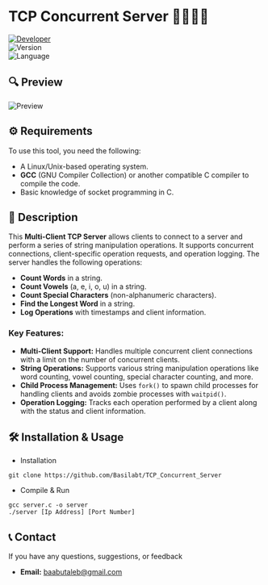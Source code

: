 # TCP Concurrent Server 👩‍👩‍👦‍👦

[![Developer](https://img.shields.io/badge/Developer-Basilabt-crimson)](https://github.com/Basilabt)  
![Version](https://img.shields.io/badge/version-1.0-brightgreen)  
![Language](https://img.shields.io/badge/language-C-blue)


## 🔍 Preview
![Preview](https://github.com/YourGitHubUsername/SteganographyTool/assets/preview-image.png)

## ⚙️ Requirements
To use this tool, you need the following:
- A Linux/Unix-based operating system.
- **GCC** (GNU Compiler Collection) or another compatible C compiler to compile the code.
- Basic knowledge of socket programming in C.

## 📝 Description
This **Multi-Client TCP Server** allows clients to connect to a server and perform a series of string manipulation operations. It supports concurrent connections, client-specific operation requests, and operation logging. The server handles the following operations:
- **Count Words** in a string.
- **Count Vowels** (a, e, i, o, u) in a string.
- **Count Special Characters** (non-alphanumeric characters).
- **Find the Longest Word** in a string.
- **Log Operations** with timestamps and client information.

### Key Features:
- **Multi-Client Support:** Handles multiple concurrent client connections with a limit on the number of concurrent clients.
- **String Operations:** Supports various string manipulation operations like word counting, vowel counting, special character counting, and more.
- **Child Process Management:** Uses `fork()` to spawn child processes for handling clients and avoids zombie processes with `waitpid()`.
- **Operation Logging:** Tracks each operation performed by a client along with the status and client information.

## 🛠 Installation & Usage

- Installation
```
git clone https://github.com/Basilabt/TCP_Concurrent_Server
```

 - Compile & Run 
```
gcc server.c -o server 
./server [Ip Address] [Port Number]
```


## 📞 Contact
If you have any questions, suggestions, or feedback

- **Email:** [baabutaleb@gmail.com](mailto:baabutaleb@gmail.com)
